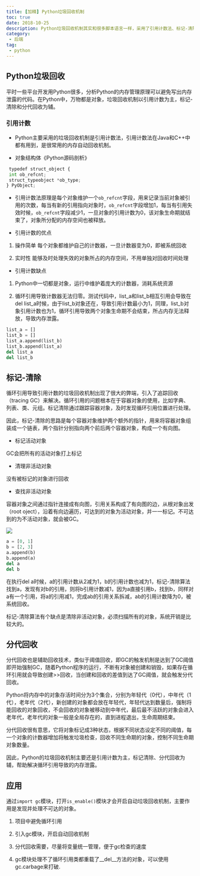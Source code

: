 ```yaml
---
title: [加精] Python垃圾回收机制
toc: true
date: 2018-10-25
description: Python垃圾回收机制其实和很多脚本语言一样，采用了引用计数法、标记-清除、分代回收，这里总结Python垃圾回收机制，并分析其优缺点，最直接帮助就是弄明白“循环引用”的问题。
category: 
 - 后端
tag:
 - python
---
```


## Python垃圾回收

平时一些平台开发用Python很多，分析Python的内存管理原理可以避免写出内存泄露的代码。在Python中，万物都是对象，垃圾回收机制以引用计数为主，标记-清除和分代回收为辅。

### 引用计数

- Python主要采用的垃圾回收机制是引用计数法，引用计数法在Java和C++中都有用到，是很常用的内存自动回收机制。

- 对象结构体《Python源码剖析》

```python
 typedef struct_object {
 int ob_refcnt;
 struct_typeobject *ob_type;
} PyObject;
```

- 引用计数法原理是每个对象维护一个`ob_refcnt`字段，用来记录当前对象被引用的次数，每当有新的引用指向对象时，`ob_refcnt`字段增加1，每当有引用失效时候，`ob_refcnt`字段减少1，一旦对象的引用计数为0，该对象生命期就结束了，对象所分配的内存空间也被释放。

- 引用计数的优点

1. 操作简单
每个对象都维护自己的计数器，一旦计数器变为0，即被系统回收

2. 实时性
能够及时处理失效的对象所占的内存空间，不用单独对回收时间处理

- 引用计数缺点

1. Python中一切都是对象，运行中维护着庞大的计数器，消耗系统资源

2. 循环引用导致计数器无法归零。测试代码中，list_a和list_b相互引用会导致在del list_a时候，由于list_b对象还在，导致引用计数最小为1，同理，list_b对象引用计数也为1，循环引用导致两个对象生命期不会结束，所占内存无法释放，导致内存泄露。
```python
list_a = []
list_b = []
list_a.append(list_b)
list_b.append(list_a)
del list_a
del list_b
```

## 标记-清除

循环引用导致引用计数的垃圾回收机制出现了很大的弊端，引入了追踪回收（tracing GC）来解决。循环引用的问题根本在于容器对象的使用，比如字典、列表、类、元组。标记清除通过跟踪容器对象，及时发现循环引用位置进行处理。

因此，标记-清除的思路是每个容器对象维护两个额外的指针，用来将容器对象组装成一个链表，两个指针分别指向两个前后两个容器对象，构成一个有向图。

- 标记活动对象

GC会把所有的活动对象打上标记

- 清理非活动对象

没有被标记的对象进行回收

- 查找非活动对象

容器对象之间通过指针连接成有向图，引用关系构成了有向图的边，从根对象出发（root oject），沿着有向边遍历，可达到的对象为活动对象，并一一标记。不可达到的为不活动对象，就会被GC。

![](http://t1.aixinxi.net/o_1crd8rpo716n41eo7q14rbdp4aa.png-w.jpg)

```python
a = [0, 1]
b = [2, 3]
a.append(b)
b.append(a)
del a
del b

```
在执行del a时候，a的引用计数从2减为1，b的引用计数也减为1，标记-清除算法找到a，发现有对b的引用，则将b引用计数减1，因为a直接引用b，找到b，同样对a有一个引用，将a的引用减1，完成ab的引用关系拆减，ab的引用计数降为0，被系统回收。

标记-清除算法有个缺点是清除非活动对象，必须扫描所有的对象，系统开销是比较大的。

## 分代回收

分代回收也是辅助回收技术，类似于阈值回收，即GC的触发机制是达到了GC阈值即开始强制GC，随着Python程序的运行，不断有对象被创建和销毁，如果存在循环引用就会导致创建>>回收，当创建和回收的差值到达了GC阈值，就会触发分代回收。

Python将内存中的对象存活时间分为3个集合，分别为年轻代（0代），中年代（1代），老年代（2代），新创建的对象都会放在年轻代，年轻代达到数量后，强制将能回收的对象回收，不会回收的对象被移动到中年代，最后最不活跃的对象会进入老年代，老年代的对象一般是全局存在的，直到进程退出，生命周期结束。

分代回收很有意思，它将对象标记成3种状态，根据不同状态设定不同的阈值，每一个对象的计数器增加将触发垃圾检查，回收不同生命期的对象，控制不同生命期对象数量。

因此，Python的垃圾回收机制主要还是引用计数为主，标记清除、分代回收为辅，帮助解决循环引用导致的内存泄露。

## 应用

通过```import gc```模块，打开```is_enable()```模块才会开启自动垃圾回收机制，主要作用是发现并处理不可达的对象。

1. 项目中避免循环引用

2. 引入gc模块，开启自动回收机制

3. 分代回收需要，尽量将变量统一管理，便于gc检查的速度

4. gc模块处理不了循环引用类都重载了__del__方法的对象，可以使用gc.carbage来打破.






